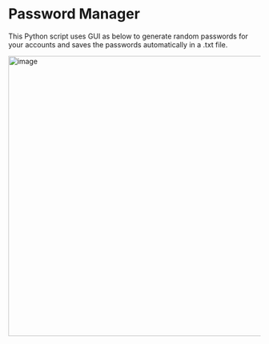 # Password Manager

This Python script uses GUI as below to generate random passwords for your accounts and saves the passwords automatically in a .txt file.

<img width="559" alt="image" src="https://user-images.githubusercontent.com/92130978/188653460-9d653801-35e6-48f0-a2a7-c8b03ede4111.png">
